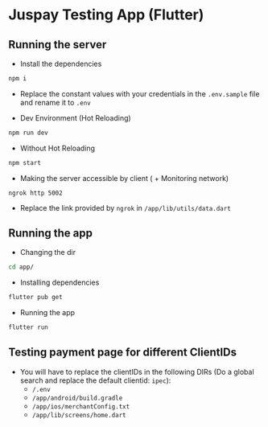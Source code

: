 # Juspay Testing App (Flutter)

## Running the server

-   Install the dependencies

```zsh
npm i
```

-   Replace the constant values with your credentials in the `.env.sample` file and rename it to `.env`

-   Dev Environment (Hot Reloading)

```zsh
npm run dev
```

-   Without Hot Reloading

```zsh
npm start
```

-   Making the server accessible by client ( + Monitoring network)

```
ngrok http 5002
```

-   Replace the link provided by `ngrok` in `/app/lib/utils/data.dart`

## Running the app

-   Changing the dir

```zsh
cd app/
```

-   Installing dependencies

```zsh
flutter pub get
```

-   Running the app

```zsh
flutter run
```

## Testing payment page for different ClientIDs

-   You will have to replace the clientIDs in the following DIRs (Do a global search and replace the default clientid: `ipec`):
    -   `/.env`
    -   `/app/android/build.gradle`
    -   `/app/ios/merchantConfig.txt`
    -   `/app/lib/screens/home.dart`
